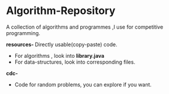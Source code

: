 # Algorithm-Repository
A collection of algorithms and programmes ,I use for competitive programming.

<b> resources- </b>
Directly usable(copy-paste) code.<br>
- For algorithms , look into <b>library.java</b>
- For data-structures, look into corresponding files.<br>

<b> cdc- </b>
- Code for random problems, you can explore if you want.
